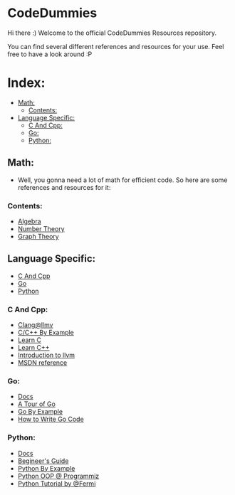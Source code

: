 # CodeDummies

Hi there :)
Welcome to the official CodeDummies Resources repository.

You can find several different references and resources for your use. Feel free to have a look around :P

# Index:
  - [Math:](#math)
    - [Contents:](#contents)
  - [Language Specific:](#language-specific)
    - [C And Cpp:](#c-and-cpp)
    - [Go:](#go)
    - [Python:](#python)

## Math:

* Well, you gonna need a lot of math for efficient code. So here are some references and resources for it:

### Contents:
-  [Algebra](#algebra)
-  [Number Theory](#number-theory)
-  [Graph Theory](#graph-theory)


## Language Specific:
- [C And Cpp](#c-and-cpp)
- [Go](#go)
- [Python](#python)

### C And Cpp:
-  [Clang@llmv](https://clang.llvm.org/get_started.html)
-  [C/C++ By Example](https://www.cbyexample.com/)
-  [Learn C](https://www.learn-c.org/)
-  [Learn C++](https://www.learncpp.com/)
-  [Introduction to llvm](https://llvm.org/docs/GettingStarted.html)
-  [MSDN reference](https://docs.microsoft.com/en-us/cpp/cpp/?view=msvc-160)


### Go:
-  [Docs](https://llvm.org/docs/GettingStarted.html)
-  [A Tour of Go](https://tour.golang.org/welcome/1)
-  [Go By Example](https://gobyexample.com/)
-  [How to Write Go Code](https://golang.org/doc/code.html)

### Python:
-  [Docs](https://www.python.org/doc/)
-  [Begineer's Guide](https://wiki.python.org/moin/BeginnersGuide)
-  [Python By Example](https://www.learnbyexample.org/python/)
-  [Python OOP @ Programmiz](https://www.programiz.com/python-programming/object-oriented-programming)
-  [Python Tutorial by @Fermi](https://github.com/NovusEdge/CodeDummies/blob/test/PyTutorials)
